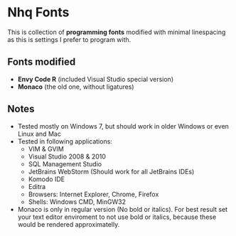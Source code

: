 # Nhq Fonts

This is collection of __programming fonts__ modified with minimal linespacing
as this is settings I prefer to program with.

## Fonts modified

* __Envy Code R__ (included Visual Studio special version)
* __Monaco__ (the old one, without ligatures)

## Notes

* Tested mostly on Windows 7, but should work in older Windows or even
  Linux and Mac
* Tested in following applications:
    - VIM & GVIM
    - Visual Studio 2008 & 2010
    - SQL Management Studio
    - JetBrains WebStorm (Should work for all JetBrains IDEs)
    - Komodo IDE
    - Editra
    - Browsers: Internet Explorer, Chrome, Firefox
    - Shells: Windows CMD, MinGW32
* Monaco is only in regular version (No bold or italics). For best
  result set your text editor enviroment to not use bold or italics,
  because these would be rendered approximatelly.
